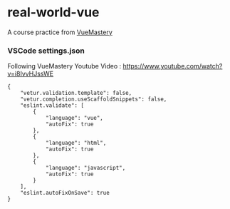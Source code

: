 # real-world-vue

A course practice from [VueMastery](https://www.vuemastery.com/courses)

### VSCode settings.json
Following VueMastery Youtube Video : https://www.youtube.com/watch?v=i8IvvHJssWE
```
{
    "vetur.validation.template": false,
    "vetur.completion.useScaffoldSnippets": false,
    "eslint.validate": [
        {
            "language": "vue",
            "autoFix": true
        },
        {
            "language": "html",
            "autoFix": true
        },
        {
            "language": "javascript",
            "autoFix": true
        }
    ],
    "eslint.autoFixOnSave": true
}
```
